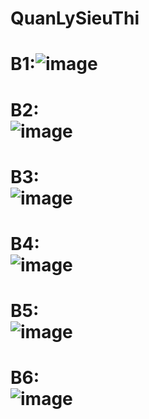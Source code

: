 # QuanLySieuThi    
# B1:![image](https://github.com/user-attachments/assets/3eb39dbe-b7b6-444c-803d-3c25e9aa5ed3) 
# B2: <br>![image](https://github.com/user-attachments/assets/b4e0d40e-808b-4169-98f0-1f3aa5e2f59b)<br>
# B3:<br>![image](https://github.com/user-attachments/assets/311282f4-e0e9-46bb-a3e1-5288c574c99b)
# B4:<br>![image](https://github.com/user-attachments/assets/79b130ed-d39a-4ef1-8792-ae3844ad99be)<br>
# B5:<br>![image](https://github.com/user-attachments/assets/08547268-af4e-4f1b-a6f8-57edbe04af43)<br>
# B6:<br>![image](https://github.com/user-attachments/assets/615720a3-9ca4-40c1-a48a-43dc6a59d12a)<br>
